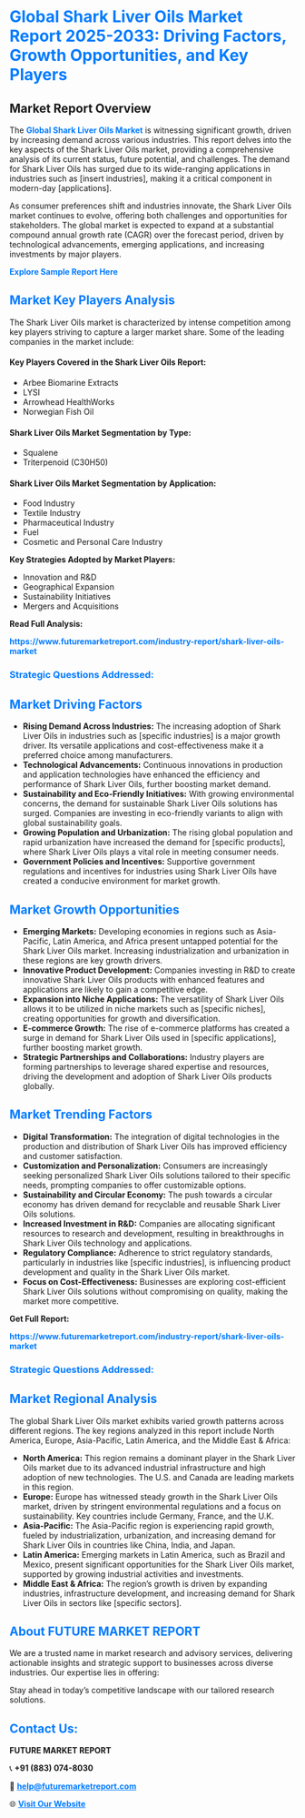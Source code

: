 <h1 style="color: #007BFF;">Global Shark Liver Oils Market Report 2025-2033: Driving Factors, Growth Opportunities, and Key Players</h1>

<section id="overview">
<h2>Market Report Overview</h2>
<p>The <a href="https://www.futuremarketreport.com/industry-report/shark-liver-oils-market" style="color: #007BFF; text-decoration: none;"><strong>Global Shark Liver Oils Market</strong></a> is witnessing significant growth, driven by increasing demand across various industries. This report delves into the key aspects of the Shark Liver Oils market, providing a comprehensive analysis of its current status, future potential, and challenges. The demand for Shark Liver Oils has surged due to its wide-ranging applications in industries such as [insert industries], making it a critical component in modern-day [applications].</p>
<p>As consumer preferences shift and industries innovate, the Shark Liver Oils market continues to evolve, offering both challenges and opportunities for stakeholders. The global market is expected to expand at a substantial compound annual growth rate (CAGR) over the forecast period, driven by technological advancements, emerging applications, and increasing investments by major players.</p>
</section>

<section id="overview">
<p><a href="https://www.futuremarketreport.com/request-sample/reportId=77300" style="color: #007BFF; text-decoration: none;"><strong>Explore Sample Report Here</strong></a></p>
</section>

<section id="key-players">
<h2 style="color: #007BFF;">Market Key Players Analysis</h2>
<p>The Shark Liver Oils market is characterized by intense competition among key players striving to capture a larger market share. Some of the leading companies in the market include:</p>
<h4>Key Players Covered in the Shark Liver Oils Report:</h4>
<ul><li>Arbee Biomarine Extracts</li><li>LYSI</li><li>Arrowhead HealthWorks</li><li>Norwegian Fish Oil</li></ul>
<h4>Shark Liver Oils Market Segmentation by Type:</h4>
<ul><li>Squalene</li><li>Triterpenoid (C30H50)</li></ul>

<h4>Shark Liver Oils Market Segmentation by Application:</h4>
<ul><li>Food Industry</li><li>Textile Industry</li><li>Pharmaceutical Industry</li><li>Fuel</li><li>Cosmetic and Personal Care Industry</li></ul>
<p><strong>Key Strategies Adopted by Market Players:</strong></p>
<ul>
<li>Innovation and R&D</li>
<li>Geographical Expansion</li>
<li>Sustainability Initiatives</li>
<li>Mergers and Acquisitions</li>
</ul>
</section>

<section>
<p><strong>Read Full Analysis: </strong></p><a href="https://www.futuremarketreport.com/industry-report/shark-liver-oils-market" style="color: #007BFF; text-decoration: none;"><strong>https://www.futuremarketreport.com/industry-report/shark-liver-oils-market</strong></a>
<h3 style="color: #007BFF;">Strategic Questions Addressed:</h3>
</section>

<section id="driving-factors">
<h2 style="color: #007BFF;">Market Driving Factors</h2>
<ul>
<li><strong>Rising Demand Across Industries:</strong> The increasing adoption of Shark Liver Oils in industries such as [specific industries] is a major growth driver. Its versatile applications and cost-effectiveness make it a preferred choice among manufacturers.</li>
<li><strong>Technological Advancements:</strong> Continuous innovations in production and application technologies have enhanced the efficiency and performance of Shark Liver Oils, further boosting market demand.</li>
<li><strong>Sustainability and Eco-Friendly Initiatives:</strong> With growing environmental concerns, the demand for sustainable Shark Liver Oils solutions has surged. Companies are investing in eco-friendly variants to align with global sustainability goals.</li>
<li><strong>Growing Population and Urbanization:</strong> The rising global population and rapid urbanization have increased the demand for [specific products], where Shark Liver Oils plays a vital role in meeting consumer needs.</li>
<li><strong>Government Policies and Incentives:</strong> Supportive government regulations and incentives for industries using Shark Liver Oils have created a conducive environment for market growth.</li>
</ul>
</section>

<section id="growth-opportunities">
<h2 style="color: #007BFF;">Market Growth Opportunities</h2>
<ul>
<li><strong>Emerging Markets:</strong> Developing economies in regions such as Asia-Pacific, Latin America, and Africa present untapped potential for the Shark Liver Oils market. Increasing industrialization and urbanization in these regions are key growth drivers.</li>
<li><strong>Innovative Product Development:</strong> Companies investing in R&D to create innovative Shark Liver Oils products with enhanced features and applications are likely to gain a competitive edge.</li>
<li><strong>Expansion into Niche Applications:</strong> The versatility of Shark Liver Oils allows it to be utilized in niche markets such as [specific niches], creating opportunities for growth and diversification.</li>
<li><strong>E-commerce Growth:</strong> The rise of e-commerce platforms has created a surge in demand for Shark Liver Oils used in [specific applications], further boosting market growth.</li>
<li><strong>Strategic Partnerships and Collaborations:</strong> Industry players are forming partnerships to leverage shared expertise and resources, driving the development and adoption of Shark Liver Oils products globally.</li>
</ul>
</section>

<section id="trending-factors">
<h2 style="color: #007BFF;">Market Trending Factors</h2>
<ul>
<li><strong>Digital Transformation:</strong> The integration of digital technologies in the production and distribution of Shark Liver Oils has improved efficiency and customer satisfaction.</li>
<li><strong>Customization and Personalization:</strong> Consumers are increasingly seeking personalized Shark Liver Oils solutions tailored to their specific needs, prompting companies to offer customizable options.</li>
<li><strong>Sustainability and Circular Economy:</strong> The push towards a circular economy has driven demand for recyclable and reusable Shark Liver Oils solutions.</li>
<li><strong>Increased Investment in R&D:</strong> Companies are allocating significant resources to research and development, resulting in breakthroughs in Shark Liver Oils technology and applications.</li>
<li><strong>Regulatory Compliance:</strong> Adherence to strict regulatory standards, particularly in industries like [specific industries], is influencing product development and quality in the Shark Liver Oils market.</li>
<li><strong>Focus on Cost-Effectiveness:</strong> Businesses are exploring cost-efficient Shark Liver Oils solutions without compromising on quality, making the market more competitive.</li>
</ul>
</section>

<section>
<p><strong>Get Full Report: </strong></p><a href="https://www.futuremarketreport.com/industry-report/shark-liver-oils-market" style="color: #007BFF; text-decoration: none;"><strong>https://www.futuremarketreport.com/industry-report/shark-liver-oils-market</strong></a>
<h3 style="color: #007BFF;">Strategic Questions Addressed:</h3>
</section>


<section id="regional-analysis">
<h2 style="color: #007BFF;">Market Regional Analysis</h2>
<p>The global Shark Liver Oils market exhibits varied growth patterns across different regions. The key regions analyzed in this report include North America, Europe, Asia-Pacific, Latin America, and the Middle East & Africa:</p>
<ul>
<li><strong>North America:</strong> This region remains a dominant player in the Shark Liver Oils market due to its advanced industrial infrastructure and high adoption of new technologies. The U.S. and Canada are leading markets in this region.</li>
<li><strong>Europe:</strong> Europe has witnessed steady growth in the Shark Liver Oils market, driven by stringent environmental regulations and a focus on sustainability. Key countries include Germany, France, and the U.K.</li>
<li><strong>Asia-Pacific:</strong> The Asia-Pacific region is experiencing rapid growth, fueled by industrialization, urbanization, and increasing demand for Shark Liver Oils in countries like China, India, and Japan.</li>
<li><strong>Latin America:</strong> Emerging markets in Latin America, such as Brazil and Mexico, present significant opportunities for the Shark Liver Oils market, supported by growing industrial activities and investments.</li>
<li><strong>Middle East & Africa:</strong> The region’s growth is driven by expanding industries, infrastructure development, and increasing demand for Shark Liver Oils in sectors like [specific sectors].</li>
</ul>
</section>

<footer>
<h2 style="color: #007BFF;">About FUTURE MARKET REPORT</h2>
<p>We are a trusted name in market research and advisory services, delivering actionable insights and strategic support to businesses across diverse industries. Our expertise lies in offering:</p>

<p>Stay ahead in today’s competitive landscape with our tailored research solutions.</p>

<h2 style="color: #007BFF;">Contact Us:</h2>
<p><strong>FUTURE MARKET REPORT</strong></p>
<p>📞 <strong>+91 (883) 074-8030</strong></p>
<p>📧 <strong><a href="mailto:help@futuremarketreport.com" style="color: #007BFF;">help@futuremarketreport.com</a></strong></p>
<p>🌐 <strong><a href="https://www.futuremarketreport.com/" style="color: #007BFF;">Visit Our Website</a></strong></p>
</footer>